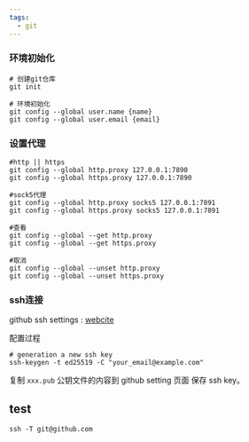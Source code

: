 ```yaml
---
tags:
  - git
---
```

### 环境初始化

```shell
# 创建git仓库
git init 

# 环境初始化
git config --global user.name {name}
git config --global user.email {email}
```

### 设置代理

```shell
#http || https
git config --global http.proxy 127.0.0.1:7890
git config --global https.proxy 127.0.0.1:7890

#sock5代理
git config --global http.proxy socks5 127.0.0.1:7891
git config --global https.proxy socks5 127.0.0.1:7891

#查看
git config --global --get http.proxy
git config --global --get https.proxy

#取消
git config --global --unset http.proxy
git config --global --unset https.proxy
```

### ssh连接

github ssh settings : [webcite](https://github.com/settings/keys)

配置过程

```shell
# generation a new ssh key
ssh-keygen -t ed25519 -C "your_email@example.com"
```

复制 `xxx.pub` 公钥文件的内容到 github setting 页面 保存 ssh key。

## test

```shell
ssh -T git@github.com
```